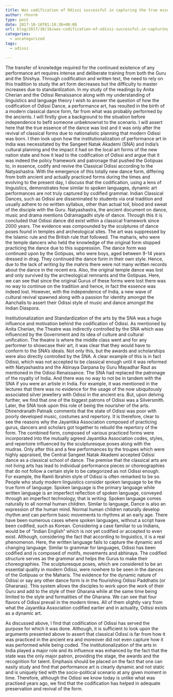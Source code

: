 ```yaml
---
title: Was codification of Odissi successful in capturing the true essence of the dance as it was prevalent or even as it was performed​ ​in ​​the ​​ancient ​​era?
author: rhnvrm
type: post
date: 2017-10-16T01:10:30+00:00
url: blog/2017/10/16/was-codification-of-odissi-successful-in-capturing-the-true-essence-of-the-dance-as-it-was-prevalent-or-even-as-it-was-performed​-​in-​​the-​​ancient/
categories:
  - uncategorized
tags:
  - odissi

---
```


The transfer of knowledge required for the continued existence of any performance art requires intense and deliberate training from both the Guru and the Shishya. Through codification and written text, the need to rely on this tradition to study the art form decreases but the difficulty to master increases due to standardization. In my study of the readings by Anita Cherian and the Odissi Renaissance along with my understanding of linguistics and language theory I wish to answer the question of how the codification of Odissi Dance, a performance art, has resulted in the birth of a modern classical dance form, far from what was probably performed by the ancients. I will firstly give a background to the situation before independence to befit someone unbeknownst to the scenario. I will assert here that the true essence of the dance was lost and it was only after the revival of classical forms due to nationalistic planning that modern Odissi was born. I then look upon how the institutionalization of performance art in India was necessitated by the Sangeet Natak Akademi (SNA) and India’s cultural planning and the impact it had on the local art forms of the new nation state and how it lead to the codification of Odissi and argue that it was indeed the policy framework and patronage that pushed the Gotipuas to, in essence, codify and revive the Classical Odissi according to the Natyashastra. With the emergence of this totally new dance form, differing from both ancient and actually practiced forms during the times and evolving to the present day, I discuss that the codification, using a lens of linguistics, demonstrates how similar to spoken languages, dynamic art performances are not truly captured by codified grammar. 
Indian Classical Dances, such as Odissi are disseminated to students via oral tradition and usually adhere to no written syllabus, other than actual toil, blood and sweat of the disciple with the Guru. Natyashastra, the ancient document on dance, music and drama mentions Odramagadhi style of dance. Through this it is concluded that Odissi dance did exist within a classical framework since 2000 years. The evidence was compounded by the sculptures of dance poses found in temples and archeological sites. The art was suppressed by the Islamic rule and the British rule that followed. The maharis, who were the temple dancers who held the knowledge of the original form stopped practicing the dance due to this suppression. The dance form was continued upon by the Gotipuas, who were boys, aged between 9-14 years dressed in drag. They continued the dance form in their own style. Hence, due to the lack of writing by the mahris there were not many written records about the dance in the recent era. Also, the original temple dance was lost and only survived by the archeological remnants and the Gotipuas. Here, we can see that since the original Gurus of these forms were lost there was no way to continue on the tradition and hence, in fact the essence was indeed lost. However, with the independence of India, a new wave of cultural revival spawned along with a passion for identity amongst the Aanchalis to assert their Odissi style of music and dance amongst the Indian Diaspora. 


Institutionalization and Standardization of the arts by the SNA was a huge influence and motivation behind the codification of Odissi. As mentioned by Anita Cherian, the Theatre was indirectly controlled by the SNA which was influenced by the Government and its idea of culture and cultural unification. The theatre is where the middle class went and for any performer to showcase their art, it was clear that they would have to conform to the SNA’s ideals. Not only this, but the awards and scholarships were also directly controlled by the SNA. A clear example of this is in fact Odissi, which was not accepted to be classical enough until it was reformed with Natyashastra and the Abinaya Darpana by Guru Mayadhar Raut as mentioned in the Odissi Renaissance. The SNA had replaced the patronage of the royalty of India. And there was no way to not be in tandem with the SNA if you were an artiste in India. For example, it was mentioned in the lectures that there was no evidence for the usage of the now ubiquitously associated silver jewellery with Odissi in the ancient era. But, upon delving further, we find that one of the biggest patrons of Odissi was a Silversmith. Later, the SNA took upon this role of being the nourisher of the arts. Dhirendranath Patnaik comments that the state of Odissi was poor with poorly developed music, costumes and repertory. It is therefore, clear to see the reasons why the Jayantika Association composed of practicing gurus, dancers and scholars got together to rebuild the repertory of the form. The combined form, composed of various practiced forms were incorporated into the mutually agreed Jayantika Association codes, styles, and repertoire influenced by the sculpturesque poses along with the mudras. Only after this and a few performances by the troupes which were highly appraised, the Central Sangeet Natak Akademi accepted Odissi dance as a classical school of dance.
The premise that the classical arts are not living arts has lead to individual performance pieces or choreographies that do not follow a certain style to be categorized as not Odissi enough. For example, the Ramli Ibrahim style of Odissi is often remarked to be so. People who study modern linguistics consider spoken language to be the true form of language. Spoken language is the primary language while written language is an imperfect reflection of spoken language, conveyed through an imperfect technology, that is writing. Spoken language comes naturally to all normal human children. Similar to language, Dance is also an expression of the human mind. Normal human children naturally develop rhythm and can perform basic movements to rhythms at an early age. There have been numerous cases where spoken languages, without a script have been codified, such as Korean. Considering a case familiar to us Indians, would be of  “Indian English” which is not yet codified or accepted to even exist. Although, considering the fact that according to linguistics, it is a real phenomenon. Here, the written language fails to capture the dynamic and changing language. Similar to grammar for languages, Odissi has been codified and is composed of motifs, movements and abhinaya. The codified structure serves as the grammar and helps the Gurus to make their choreographies. The sculpturesque poses, which are considered to be an essential quality in modern Odissi, were nowhere to be seen in the dances of the Gotipuas or the Maharis. The evidence for the dynamic nature of Odissi or say any other dance form is in the flourishing Odissi Paddhatis (or Gharanas). This system allows the disciples to work upon the work of their Guru and add to the style of their Gharana while at the same time being limited to the style and formalities of the Gharana. We can see that four flavors of Odissi prevail in the modern times. All of them slightly vary from what the Jayantika Association codified earlier and in actuality, Odissi exists as a dynamic art.


As discussed above, I find that codification of Odissi has served the purpose for which it was done. Although, it is sufficient to look upon the arguments presented above to assert that classical Odissi is far from how it was practiced in the ancient era and moreover did not even capture how it was performed while being coded. The institutionalization of the arts in India played a major role and its influence was enhanced by the fact that the state was the only major patron, providing the stage, the awards and the recognition for talent. Emphasis should be placed on the fact that one can easily study and find that performance art is clearly dynamic and not static and is uniquely tied with the socio-political scenario at any given moment in time. Therefore, although the Odissi we know today is unlike what was practised years ago, we find that the codification has helped in adequate preservation and revival of the form.
